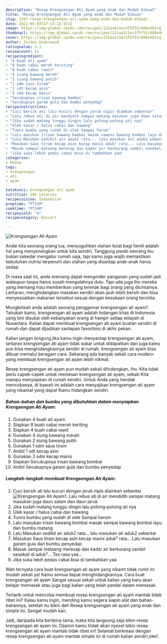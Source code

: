 ```yaml
---
description: "Resep Krengsengan Ati Ayam yang enak dan Mudah Dibuat"
title: "Resep Krengsengan Ati Ayam yang enak dan Mudah Dibuat"
slug: 1207-resep-krengsengan-ati-ayam-yang-enak-dan-mudah-dibuat
date: 2021-05-03T17:13:13.971Z
image: https://img-global.cpcdn.com/recipes/121aa2c1ec3f5f55/680x482cq70/krengsengan-ati-ayam-foto-resep-utama.jpg
thumbnail: https://img-global.cpcdn.com/recipes/121aa2c1ec3f5f55/680x482cq70/krengsengan-ati-ayam-foto-resep-utama.jpg
cover: https://img-global.cpcdn.com/recipes/121aa2c1ec3f5f55/680x482cq70/krengsengan-ati-ayam-foto-resep-utama.jpg
author: Jordan Underwood
ratingvalue: 3.3
reviewcount: 11
recipeingredient:
- "4 buah ati ayam"
- "8 buah cabai merah keriting"
- "4 buah cabai rawit"
- "4 siung bawang merah"
- "2 siung bawang putih"
- "1 sdm saus tiram"
- "1 sdt kecap asin"
- "3 sdm kecap manis"
- "Secukupnya irisan bawang bombai"
- "Secukupnya garam gula dan bumbu penyedap"
recipeinstructions:
- "Cuci bersih ati lalu kucuri dengan jeruk nipis diamkan sebentar"
- "Lalu rebus ati di air mendidih sampai matang masukan juga daun salam dan daun jeruk"
- "Jika sudah matang tunggu dingin lalu potong-potong ati nya"
- "Ulek kasar / halus cabai dan bawang"
- "Tumis bumbu yang sudah di ulek Sampai harum"
- "Lalu masukan irisan bawang bombai masak sampai bawang bombai layu dan bumbu matang"
- "Lalu Masukan sedikit air aduk2 rata... lalu masukan ati aduk2 sebentar"
- "Masukan Saus tiram kecap asin kecap manis aduk² rata... Lalu masukan garam gula dan bumbu penyedap"
- "Masak sampai mataang meresap dan kadar air berkurang sambil sesekali di aduk²... Tes rasa yaa..."
- "Jika suka lebih pedas cabai bisa di tambahkan yaa"
categories:
- Resep
tags:
- krengsengan
- ati
- ayam

katakunci: krengsengan ati ayam 
nutrition: 105 calories
recipecuisine: Indonesian
preptime: "PT31M"
cooktime: "PT34M"
recipeyield: "4"
recipecategory: Dessert

---
```



![Krengsengan Ati Ayam](https://img-global.cpcdn.com/recipes/121aa2c1ec3f5f55/680x482cq70/krengsengan-ati-ayam-foto-resep-utama.jpg)

Andai kita seorang orang tua, menyuguhkan olahan lezat bagi famili adalah hal yang menyenangkan untuk kita sendiri. Tanggung jawab seorang ibu bukan sekedar mengatur rumah saja, tapi kamu juga wajib memastikan kebutuhan nutrisi terpenuhi dan olahan yang disantap anak-anak harus sedap.

Di masa  saat ini, anda memang dapat mengorder panganan yang sudah jadi walaupun tanpa harus susah mengolahnya dulu. Tapi ada juga lho mereka yang memang mau memberikan yang terenak bagi orang yang dicintainya. Lantaran, menghidangkan masakan sendiri akan jauh lebih bersih dan bisa menyesuaikan makanan tersebut sesuai dengan kesukaan orang tercinta. 



Mungkinkah anda adalah seorang penggemar krengsengan ati ayam?. Tahukah kamu, krengsengan ati ayam adalah hidangan khas di Indonesia yang kini disukai oleh kebanyakan orang di hampir setiap wilayah di Nusantara. Kalian dapat membuat krengsengan ati ayam buatan sendiri di rumah dan dapat dijadikan santapan favoritmu di akhir pekan.

Kalian jangan bingung jika kamu ingin menyantap krengsengan ati ayam, lantaran krengsengan ati ayam tidak sukar untuk didapatkan dan juga kamu pun bisa menghidangkannya sendiri di rumah. krengsengan ati ayam bisa dibuat memalui beragam cara. Sekarang ada banyak sekali cara modern yang membuat krengsengan ati ayam lebih nikmat.

Resep krengsengan ati ayam pun mudah sekali dihidangkan, lho. Kita tidak perlu capek-capek untuk memesan krengsengan ati ayam, sebab Kita mampu menyiapkan di rumah sendiri. Untuk Anda yang hendak mencobanya, di bawah ini adalah cara menyajikan krengsengan ati ayam yang nikamat yang dapat Kamu hidangkan sendiri.

<!--inarticleads1-->

##### Bahan-bahan dan bumbu yang dibutuhkan dalam menyiapkan Krengsengan Ati Ayam:

1. Gunakan 4 buah ati ayam
1. Siapkan 8 buah cabai merah keriting
1. Siapkan 4 buah cabai rawit
1. Gunakan 4 siung bawang merah
1. Gunakan 2 siung bawang putih
1. Gunakan 1 sdm saus tiram
1. Ambil 1 sdt kecap asin
1. Gunakan 3 sdm kecap manis
1. Siapkan Secukupnya irisan bawang bombai
1. Ambil Secukupnya garam gula dan bumbu penyedap




<!--inarticleads2-->

##### Langkah-langkah membuat Krengsengan Ati Ayam:

1. Cuci bersih ati lalu kucuri dengan jeruk nipis diamkan sebentar
<img src="https://img-global.cpcdn.com/steps/9d7ae8cfd7370c08/160x128cq70/krengsengan-ati-ayam-langkah-memasak-1-foto.jpg" alt="Krengsengan Ati Ayam">1. Lalu rebus ati di air mendidih sampai matang masukan juga daun salam dan daun jeruk
1. Jika sudah matang tunggu dingin lalu potong-potong ati nya
1. Ulek kasar / halus cabai dan bawang
1. Tumis bumbu yang sudah di ulek Sampai harum
1. Lalu masukan irisan bawang bombai masak sampai bawang bombai layu dan bumbu matang
1. Lalu Masukan sedikit air aduk2 rata... lalu masukan ati aduk2 sebentar
1. Masukan Saus tiram kecap asin kecap manis aduk² rata... Lalu masukan garam gula dan bumbu penyedap
1. Masak sampai mataang meresap dan kadar air berkurang sambil sesekali di aduk²... Tes rasa yaa...
1. Jika suka lebih pedas cabai bisa di tambahkan yaa




Wah ternyata cara buat krengsengan ati ayam yang nikamt tidak rumit ini mudah sekali ya! Kamu semua dapat menghidangkannya. Cara buat krengsengan ati ayam Sangat sesuai sekali untuk kalian yang baru akan belajar memasak atau juga bagi kalian yang telah pandai dalam memasak.

Tertarik untuk mencoba membuat resep krengsengan ati ayam mantab tidak ribet ini? Kalau kamu ingin, mending kamu segera siapin alat dan bahan-bahannya, setelah itu bikin deh Resep krengsengan ati ayam yang enak dan simple ini. Sangat mudah kan. 

Jadi, daripada kita berlama-lama, maka kita langsung saja bikin resep krengsengan ati ayam ini. Dijamin kamu tiidak akan nyesel bikin resep krengsengan ati ayam mantab tidak ribet ini! Selamat berkreasi dengan resep krengsengan ati ayam mantab simple ini di rumah kalian sendiri,oke!.

